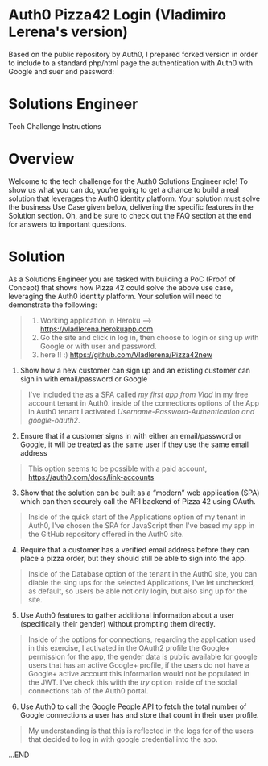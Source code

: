 # Auth0 Pizza42 Login (Vladimiro Lerena's version)

Based on the public repository by Auth0, I prepared forked version in order to include to a standard php/html page the authentication with Auth0 with Google and suer and password:

# Solutions Engineer
Tech Challenge Instructions

# Overview
Welcome to the tech challenge for the Auth0 Solutions Engineer role!
To show us what you can do, you’re going to get a chance to build a real solution that leverages the Auth0 identity platform. Your solution must solve the business ​Use Case​​ given below, delivering the specific features in the ​Solution​​ section. Oh, and be sure to check out the ​FAQ section at the end for answers to important questions.

# Solution
As a Solutions Engineer you are tasked with building a PoC (Proof of Concept) that shows how Pizza 42 could solve the above use case, leveraging the Auth0 identity platform. Your solution will need to demonstrate the following:

> 1) Working application in Heroku --> https://vladlerena.herokuapp.com
> 2) Go the site and click in log in, then choose to login or sing up with Google or with user and password.
> 3) here !! :) https://github.com/Vladlerena/Pizza42new

1. Show how a new customer can sign up and an existing customer can sign in with email/password or Google
> I've included the as a SPA called _my first app from Vlad_ in my free account tenant in Auth0. inside of the connections options of the App in Auth0 tenant I activated _Username-Password-Authentication and google-oauth2_.
    
2. Ensure that if a customer signs in with either an email/password or Google, it will be treated as the same user if they use the same email address
> This option seems to be possible with a paid account, https://auth0.com/docs/link-accounts

3. Show that the solution can be built as a “modern” web application (SPA) which can then securely call the API backend of Pizza 42 using OAuth.
> Inside of the quick start of the Applications option of my tenant in Auth0, I've chosen the SPA for JavaScript then I've based my app in the GitHub repository offered in the Auth0 site.

4. Require that a customer has a verified email address before they can place a pizza order, ​but they should still be able to sign into the app​.
> Inside of the Database option of the tenant in the Auth0 site, you can diable the sing ups for the selected Applications, I've let unchecked, as default, so users be able not only login, but also sing up for the site.

5. Use Auth0 features to gather additional information about a user (specifically their gender) without prompting them directly.
> Inside of the options for connections, regarding the application used in this exercise, I activated in the OAuth2 profile the Google+ permission for the app, the gender data is public available for google users that has an active Google+ profile, if the users do not have a Google+ active account this information would not be populated in the JWT. I've check this wiith the _try_ option inside of the social connections tab of the Auth0 portal.

6. Use Auth0 to call the Google People API to fetch the total number of Google connections a user has and store that count in their user profile.
> My understanding is that this is reflected in the logs for of the users that decided to log in with google credential into the app.

...END
